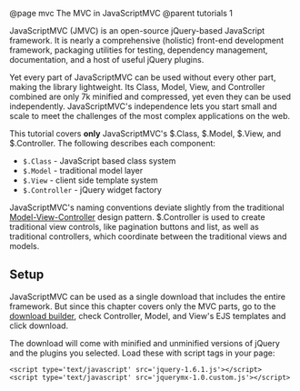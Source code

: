 @page mvc The MVC in JavaScriptMVC
@parent tutorials 1

JavaScriptMVC (JMVC) is an open-source jQuery-based JavaScript framework.  It is nearly a comprehensive (holistic) front-end development framework, packaging utilities for testing, dependency management, documentation, and a host of useful jQuery plugins.  

Yet every part of JavaScriptMVC can be used without every other part, making the library lightweight.  Its Class, Model, View, and Controller combined are only 7k minified and compressed, yet even they can be used independently.  JavaScriptMVC's independence lets you start small and scale to meet the challenges of the most complex applications on the web.

This tutorial covers __only__ JavaScriptMVC's $.Class, $.Model, $.View, and $.Controller.  The following describes each component:

  - <code>$.Class</code> - JavaScript based class system
  - <code>$.Model</code> - traditional model layer
  - <code>$.View</code> - client side template system
  - <code>$.Controller</code> - jQuery widget factory

JavaScriptMVC's naming conventions deviate slightly from the 
traditional [Model-View-Controller](http://en.wikipedia.org/wiki/Model%E2%80%93view%E2%80%93controller#Concepts) design pattern. $.Controller is used to create traditional view controls, like pagination buttons and list, as well as traditional controllers, which coordinate between the traditional views and models.

## Setup

JavaScriptMVC can be used as a single download that includes the entire framework.  But since 
this chapter covers only the MVC parts, go to 
the [download builder](http://javascriptmvc.com/builder.html), check Controller, Model, 
and View's EJS templates and click download.  

The download will come with minified and unminified versions of jQuery and the plugins you selected.  Load these with script tags in your page:

    <script type='text/javascript' src='jquery-1.6.1.js'></script>  
    <script type='text/javascript' src='jquerymx-1.0.custom.js'></script> 


